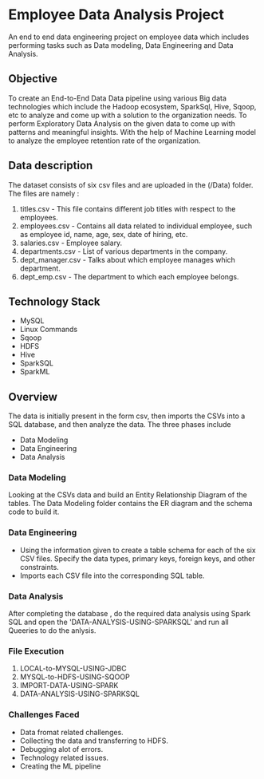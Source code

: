 # Employee Data Analysis Project
An end to end data engineering project on employee data which includes performing tasks such as Data modeling, Data Engineering and Data Analysis.

## Objective
To create an End-to-End Data Data pipeline using various Big data technologies which include the Hadoop ecosystem, SparkSql, Hive, Sqoop, etc to analyze and come up with a solution to the organization needs. To perform Exploratory Data Analysis on the given data to come up with patterns and meaningful insights. With the help of Machine Learning model to analyze the employee retention rate of the organization.

## Data description
The dataset consists of six csv files and are uploaded in the (/Data) folder.  The files are namely :

1. titles.csv - This file contains different job titles with respect to the employees.
2. employees.csv - Contains all data related to individual employee, such as employee id, name, age, sex, date of hiring, etc.
3. salaries.csv - Employee salary.
4. departments.csv - List of various departments in the company.
5. dept_manager.csv - Talks about which employee manages which department.
6. dept_emp.csv - The department to which each employee belongs.

## Technology Stack
- MySQL
- Linux Commands
- Sqoop
- HDFS
- Hive
- SparkSQL
- SparkML

## Overview
The data is initially present in the form csv, then imports the CSVs into a SQL database, and then analyze the data. The three phases include
- Data Modeling
- Data Engineering
- Data Analysis   


### Data Modeling
Looking at the CSVs data and build an Entity Relationship Diagram of the tables. The Data Modeling folder contains the ER diagram and the schema code to build it.

### Data Engineering
- Using the information given to create a table schema for each of the six CSV files. Specify the data types, primary keys, foreign keys, and other constraints.
- Imports each CSV file into the corresponding SQL table.

### Data Analysis
After completing the database , do the required data analysis using Spark SQL and open the 'DATA-ANALYSIS-USING-SPARKSQL' and run all Queeries to do the anlysis.

### File Execution
1. LOCAL-to-MYSQL-USING-JDBC
2. MYSQL-to-HDFS-USING-SQOOP
3. IMPORT-DATA-USING-SPARK
4. DATA-ANALYSIS-USING-SPARKSQL

### Challenges Faced
- Data fromat related challenges.
- Collecting the data and transferring to HDFS.
- Debugging alot of errors.
- Technology related issues.
- Creating the ML pipeline

